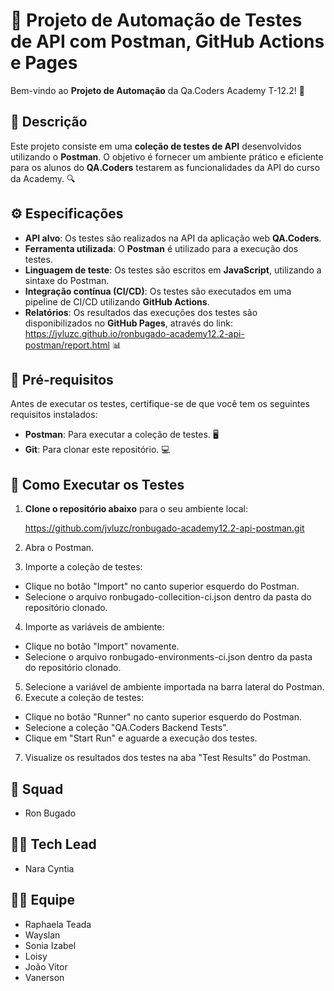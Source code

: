 # 🚀 Projeto de Automação de Testes de API com Postman, GitHub Actions e Pages

Bem-vindo ao **Projeto de Automação** da Qa.Coders Academy T-12.2! 🎉

## 📜 Descrição

Este projeto consiste em uma **coleção de testes de API** desenvolvidos utilizando o **Postman**. O objetivo é fornecer um ambiente prático e eficiente para os alunos do **QA.Coders** testarem as funcionalidades da API do curso da Academy. 🔍

## ⚙️ Especificações

- **API alvo**: Os testes são realizados na API da aplicação web **QA.Coders**.
- **Ferramenta utilizada**: O **Postman** é utilizado para a execução dos testes.
- **Linguagem de teste**: Os testes são escritos em **JavaScript**, utilizando a sintaxe do Postman.
- **Integração contínua (CI/CD)**: Os testes são executados em uma pipeline de CI/CD utilizando **GitHub Actions**.
- **Relatórios**: Os resultados das execuções dos testes são disponibilizados no **GitHub Pages**, através do link: https://jvluzc.github.io/ronbugado-academy12.2-api-postman/report.html 📊

## 🔧 Pré-requisitos

Antes de executar os testes, certifique-se de que você tem os seguintes requisitos instalados:

- **Postman**: Para executar a coleção de testes. 🖥️
- **Git**: Para clonar este repositório. 💻

## 📝 Como Executar os Testes

1. **Clone o repositório abaixo** para o seu ambiente local:

   https://github.com/jvluzc/ronbugado-academy12.2-api-postman.git

2. Abra o Postman.
3. Importe a coleção de testes:
- Clique no botão "Import" no canto superior esquerdo do Postman.
- Selecione o arquivo ronbugado-collecition-ci.json dentro da pasta do repositório clonado.
4. Importe as variáveis de ambiente:
- Clique no botão "Import" novamente.
- Selecione o arquivo ronbugado-environments-ci.json dentro da pasta do repositório clonado.
5. Selecione a variável de ambiente importada na barra lateral do Postman.
6. Execute a coleção de testes:
- Clique no botão "Runner" no canto superior esquerdo do Postman.
- Selecione a coleção "QA.Coders Backend Tests".
- Clique em "Start Run" e aguarde a execução dos testes.
7. Visualize os resultados dos testes na aba "Test Results" do Postman.


## 👥 Squad
- Ron Bugado

## 👩‍💻 Tech Lead
- Nara Cyntia

## 👨‍💻 Equipe
- Raphaela Teada
- Wayslan
- Sonia Izabel
- Loisy
- João Vitor
- Vanerson